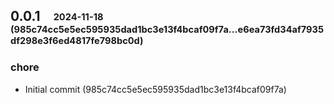 ## **0.0.1**&emsp;<sub><sup>2024-11-18 (985c74cc5e5ec595935dad1bc3e13f4bcaf09f7a...e6ea73fd34af7935df298e3f6ed4817fe798bc0d)</sup></sub>

### chore

- Initial commit (985c74cc5e5ec595935dad1bc3e13f4bcaf09f7a)

<br>

